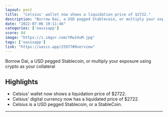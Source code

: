 ```yaml
---
layout: post
title:  "Celsius' wallet now shows a liquidation price of $2722."
description: "Borrow Dai, a USD pegged Stablecoin, or multiply your exposure using crypto as your collateral"
date: "2022-07-06 19:11:46"
categories: ['oasisapp']
score: 84
image: "https://i.imgur.com/tRwI4uM.jpg"
tags: ['oasisapp']
link: "https://oasis.app/25977#Overview"
---
```


Borrow Dai, a USD pegged Stablecoin, or multiply your exposure using crypto as your collateral

## Highlights

- Celsius' wallet now shows a liquidation price of $2722.
- Celsius' digital currency now has a liquidated price of $2722.
- Celsius is a USD pegged Stablecoin, or a StableCoin.

---

